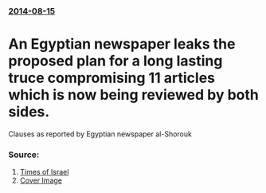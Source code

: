### [2014-08-15](/news/2014/08/15/index.md)

# An Egyptian newspaper leaks the proposed plan for a long lasting truce compromising 11 articles which is now being reviewed by both sides. 

Clauses as reported by Egyptian newspaper al-Shorouk


### Source:

1. [Times of Israel](http://www.timesofisrael.com/text-of-egypts-11-point-ceasefire-proposal/)
1. [Cover Image](http://cdn.timesofisrael.com/images/facebook_toi_300.jpg)
